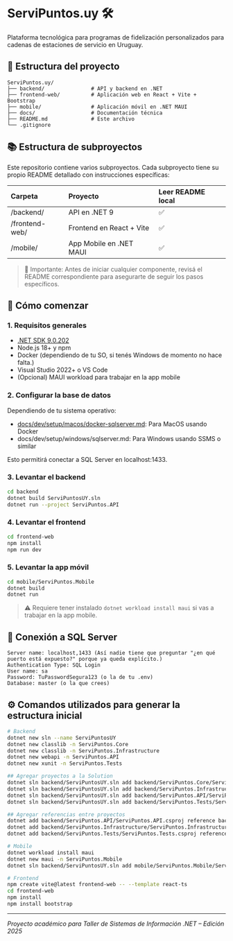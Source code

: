 # ServiPuntos.uy 🛠️

Plataforma tecnológica para programas de fidelización personalizados para cadenas de estaciones de servicio en Uruguay.

## 🧱 Estructura del proyecto

```
ServiPuntos.uy/
├── backend/               # API y backend en .NET
├── frontend-web/          # Aplicación web en React + Vite + Bootstrap
├── mobile/                # Aplicación móvil en .NET MAUI
├── docs/                  # Documentación técnica
├── README.md              # Este archivo
└── .gitignore
```

## 📚 Estructura de subproyectos

Este repositorio contiene varios subproyectos. Cada subproyecto tiene su propio README detallado con instrucciones específicas:

| Carpeta | Proyecto | Leer README local |
|:--|:--|:--|
| /backend/ | API en .NET 9 | ✅ |
| /frontend-web/ | Frontend en React + Vite | ✅ |
| /mobile/ | App Mobile en .NET MAUI | ✅ |

> 📢 Importante: Antes de iniciar cualquier componente, revisá el README correspondiente para asegurarte de seguir los pasos específicos.

## 🚀 Cómo comenzar

### 1. Requisitos generales

- [.NET SDK 9.0.202](https://dotnet.microsoft.com/en-us/download)
- Node.js 18+ y npm
- Docker (dependiendo de tu SO, si tenés Windows de momento no hace falta.)
- Visual Studio 2022+ o VS Code
- (Opcional) MAUI workload para trabajar en la app mobile

### 2. Configurar la base de datos

Dependiendo de tu sistema operativo:

- [docs/dev/setup/macos/docker-sqlserver.md](docs/dev/setup/macos/docker-sqlserver.md): Para MacOS usando Docker
- docs/dev/setup/windows/sqlserver.md: Para Windows usando SSMS o similar

Esto permitirá conectar a SQL Server en localhost:1433.

### 3. Levantar el backend

```bash
cd backend
dotnet build ServiPuntosUY.sln
dotnet run --project ServiPuntos.API
```

### 4. Levantar el frontend

```bash
cd frontend-web
npm install
npm run dev
```

### 5. Levantar la app móvil

```bash
cd mobile/ServiPuntos.Mobile
dotnet build
dotnet run
```

> ⚠️ Requiere tener instalado `dotnet workload install maui` si vas a trabajar en la app mobile.

## 🔌 Conexión a SQL Server

```
Server name: localhost,1433 (Así nadie tiene que preguntar "¿en qué puerto está expuesto?" porque ya queda explícito.)
Authentication Type: SQL Login
User name: sa
Password: TuPasswordSegura123 (o la de tu .env)
Database: master (o la que crees)
```

## ⚙️ Comandos utilizados para generar la estructura inicial

```bash
# Backend
dotnet new sln --name ServiPuntosUY
dotnet new classlib -n ServiPuntos.Core
dotnet new classlib -n ServiPuntos.Infrastructure
dotnet new webapi -n ServiPuntos.API
dotnet new xunit -n ServiPuntos.Tests

## Agregar proyectos a la Solution
dotnet sln backend/ServiPuntosUY.sln add backend/ServiPuntos.Core/ServiPuntos.Core.csproj
dotnet sln backend/ServiPuntosUY.sln add backend/ServiPuntos.Infrastructure/ServiPuntos.Infrastructure.csproj
dotnet sln backend/ServiPuntosUY.sln add backend/ServiPuntos.API/ServiPuntos.API.csproj
dotnet sln backend/ServiPuntosUY.sln add backend/ServiPuntos.Tests/ServiPuntos.Tests.csproj

## Agregar referencias entre proyectos
dotnet add backend/ServiPuntos.API/ServiPuntos.API.csproj reference backend/ServiPuntos.Core/ServiPuntos.Core.csproj
dotnet add backend/ServiPuntos.Infrastructure/ServiPuntos.Infrastructure.csproj reference backend/ServiPuntos.Core/ServiPuntos.Core.csproj
dotnet add backend/ServiPuntos.Tests/ServiPuntos.Tests.csproj reference backend/ServiPuntos.Core/ServiPuntos.Core.csproj

# Mobile
dotnet workload install maui
dotnet new maui -n ServiPuntos.Mobile
dotnet sln backend/ServiPuntosUY.sln add mobile/ServiPuntos.Mobile/ServiPuntos.Mobile.csproj

# Frontend
npm create vite@latest frontend-web -- --template react-ts
cd frontend-web
npm install
npm install bootstrap
```

---

_Proyecto académico para Taller de Sistemas de Información .NET – Edición 2025_
